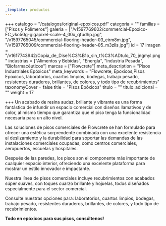 ```yaml
---
_template: productos
---
```






+++
catalogo = "/catalogos/original-epoxicos.pdf"
categoria = ""
familias = ["Pisos y Polímeros"]
galeria = ["/v1597769602/commercial-Epoxico-FC_vko50g-gigapixel-scale-4_00x_qfudhp.jpg", "/v1597765045/commercial-flooring-header-03_eirm8m.jpg", "/v1597765009/commercial-flooring-header-05_m3zlls.jpg"]
id = 17
imagen = "/v1617743942/Copia_de_Dise%C3%B1o_sin_t%C3%ADtulo_70_jngmyl.png"
industrias = ["Alimentos y Bebidas", "Energía", "Industria Pesada", "Biofarmacéuticos"]
marcas = ["Flowcrete"]
meta_description = "Pisos Industriales Epóxicos"
meta_keywords = "Flowcrete, Epoxicos,Pisos Epoxicos, laboratorios, cuartos limpios, bodegas, trabajo pesado, resistentes duraderos, brillantes, de colores, y todo tipo de recubrimientos"
taxonomyCover = false
title = "Pisos Epóxicos"
titulo = ""
titulo_adicional = ""
weight = 17

+++
Un acabado de resina audaz, brillante y vibrante es una forma fantástica de infundir un espacio comercial con diseños llamativos y de color, al mismo tiempo que garantiza que el piso tenga la funcionalidad necesaria para un alto nivel. 

Las soluciones de pisos comerciales de Flowcrete se han formulado para ofrecer una estética sorprendente combinada con una excelente resistencia al deslizamiento y la durabilidad para soportar las demandas de las instalaciones comerciales ocupadas, como centros comerciales, aeropuertos, escuelas y hospitales.

Después de las paredes, los pisos son el componente más importante de cualquier espacio interior, ofreciendo una excelente plataforma para mostrar un estilo innovador e impactante.

Nuestra línea de pisos comerciales incluye recubrimientos con acabados súper suaves, con toques cuarzo brillante y hojuelas, todos diseñados especialmente para el sector comercial.

Consulte nuestras opciones para: laboratorios, cuartos limpios, bodegas, trabajo pesado, resistentes duraderos, brillantes, de colores, y todo tipo de recubrimientos.

**Todo en epóxicos para sus pisos, consúltenos!**
